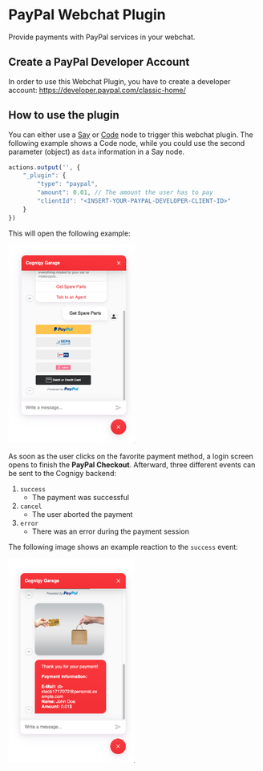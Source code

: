 # PayPal Webchat Plugin

Provide payments with PayPal services in your webchat. 

## Create a PayPal Developer Account

In order to use this Webchat Plugin, you have to create a developer account: 
https://developer.paypal.com/classic-home/

## How to use the plugin

You can either use a [Say](https://docs.cognigy.com/docs/say-nodes) or [Code](https://docs.cognigy.com/docs/code) node to trigger this webchat plugin. The following example shows a Code node, while you could use the second parameter (object) as `data` information in a Say node. 

``` js
actions.output('', {
	"_plugin": {
		"type": "paypal",
		"amount": 0.01, // The amount the user has to pay
		"clientId": "<INSERT-YOUR-PAYPAL-DEVELOPER-CLIENT-ID>"
	}
})
```

This will open the following example:

<img src="./docs/paypal1.png" width="50%" />

As soon as the user clicks on the favorite payment method, a login screen opens to finish the **PayPal Checkout**. Afterward, three different events can be sent to the Cognigy backend: 

1. `success`
	- The payment was successful
2. `cancel`
	- The user aborted the payment
3. `error`
	- There was an error during the payment session

The following image shows an example reaction to the `success` event:

<img src="./docs/paypal2.png" width="50%" />